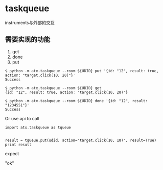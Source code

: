 # taskqueue
instruments与外部的交互

## 需要实现的功能
1. get
2. done
3. put

```
$ python -m atx.taskqueue --room ${UDID} put '{id: "12", result: true, action: "target.click(10, 20)"}'
Success

$ python -m atx.taskqueue --room ${UDID} get
{id: "12", result: true, action: "target.click(10, 20)"}

$ python -m atx.taskqueue --room ${UDID} done '{id: "12", result: "1234551"}'
Success
```

Or use api to call

```
import atx.taskqueue as tqueue


result = tqueue.put(udid, action='target.click(10, 10)', result=True)
print result
```

expect

"ok"
